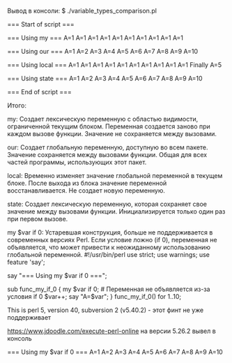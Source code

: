 Вывод в консоли:
$ ./variable_types_comparison.pl

=== Start of script ===

=== Using my ===
A=1
A=1
A=1
A=1
A=1
A=1
A=1
A=1
A=1
A=1

=== Using our ===
A=1
A=2
A=3
A=4
A=5
A=6
A=7
A=8
A=9
A=10

=== Using local ===
A=1
A=1
A=1
A=1
A=1
A=1
A=1
A=1
A=1
A=1
Finally A=5

=== Using state ===
A=1
A=2
A=3
A=4
A=5
A=6
A=7
A=8
A=9
A=10

=== End of script ===

Итого:

my:
Создает лексическую переменную с областью видимости, ограниченной текущим блоком.
Переменная создается заново при каждом вызове функции.
Значение не сохраняется между вызовами.

our:
Создает глобальную переменную, доступную во всем пакете.
Значение сохраняется между вызовами функции.
Общая для всех частей программы, использующих этот пакет.

local:
Временно изменяет значение глобальной переменной в текущем блоке.
После выхода из блока значение переменной восстанавливается.
Не создает новую переменную.

state:
Создает лексическую переменную, которая сохраняет свое значение между вызовами функции.
Инициализируется только один раз при первом вызове.

my $var if 0:
Устаревшая конструкция, больше не поддерживается в современных версиях Perl.
Если условие ложно (if 0), переменная не объявляется, что может привести к неожиданному использованию глобальной переменной.
 #!/usr/bin/perl
 use strict;
 use warnings;
 use feature 'say';

 say "=== Using my \$var if 0 ===";

 sub func_my_if_0 {
     my $var if 0;  # Переменная не объявляется из-за условия if 0
     $var++;
     say "A=$var";
 }
 func_my_if_0() for 1..10;


 This is perl 5, version 40, subversion 2 (v5.40.2) - этот финт не уже поддерживает

 https://www.jdoodle.com/execute-perl-online на версии 5.26.2 вывел в консоль

 === Using my $var if 0 ===
 A=1
 A=2
 A=3
 A=4
 A=5
 A=6
 A=7
 A=8
 A=9
 A=10
 